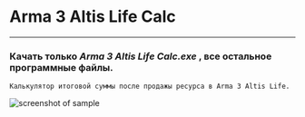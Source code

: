 # Arma 3 Altis Life Calc
------------------------------------------------
### Качать только ***Arma 3 Altis Life Calc.exe*** , все остальное программные файлы.
`Калькулятор итоговой суммы после продажы ресурса в Arma 3 Altis Life.`


![screenshot of sample](https://cdn.cloudflare.steamstatic.com/steam/apps/107410/capsule_616x353.jpg?t=1608211055)
